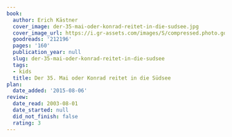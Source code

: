 ```yaml
---
book:
  author: Erich Kästner
  cover_image: der-35-mai-oder-konrad-reitet-in-die-sudsee.jpg
  cover_image_url: https://i.gr-assets.com/images/S/compressed.photo.goodreads.com/books/1172741864l/212196.jpg
  goodreads: '212196'
  pages: '160'
  publication_year: null
  slug: der-35-mai-oder-konrad-reitet-in-die-sudsee
  tags:
  - kids
  title: Der 35. Mai oder Konrad reitet in die Südsee
plan:
  date_added: '2015-08-06'
review:
  date_read: 2003-08-01
  date_started: null
  did_not_finish: false
  rating: 3
---
```

